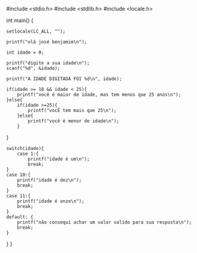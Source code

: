 #include <stdio.h>
#include <stdlib.h>
#include <locale.h>

int main() {
	
	setlocale(LC_ALL, "");
	
	printf("olá josé benjamim\n");
	
	int idade = 0;
	
	printf("digite a sua idade\n");
	scanf("%d", &idade);
	
	printf("A IDADE DIGITADA FOI %d\n", idade);

    if(idade >= 18 && idade < 25){
    	printf("você é maior de idade, mas tem menos que 25 anos\n");
    }else{
        if(idade >=25){
		    printf("vocÊ tem mais que 25\n");
		}else{    
			printf("você é menor de idade\n");
        }
   }

    switch(idade){
    	case 1:{
		    printf("idade é um\n");
		    break;
	}
	case 10:{
		printf("idade é dez\n");
		break;
	}
	case 11:{
		printf("idade é onze\n");
		break;
	}
	default: {
		printf("não consequi achar um valor valido para sua resposta\n");
		break;
	}
	
}
}	
